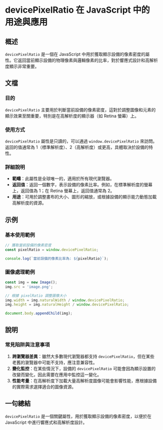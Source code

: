 <!--
Meta Description: # devicePixelRatio 在 JavaScript 中的用途與應用 ## 概述 `devicePixelRatio` 是一個在 JavaScript 中用於獲取顯示設備的像素密度的屬性。它返回當前顯示設備的物理像素與邏輯像素的比率，對於響應式設計和高解析度顯示非常重要。 ## 文檔 ##...
Meta Keywords: devicepixelratio, img, javascript, window, pixelratio
-->

# devicePixelRatio 在 JavaScript 中的用途與應用

## 概述
`devicePixelRatio` 是一個在 JavaScript 中用於獲取顯示設備的像素密度的屬性。它返回當前顯示設備的物理像素與邏輯像素的比率，對於響應式設計和高解析度顯示非常重要。

## 文檔
### 目的
`devicePixelRatio` 主要用於判斷當前設備的像素密度，這對於調整圖像和元素的顯示效果至關重要，特別是在高解析度的顯示器（如 Retina 螢幕）上。

### 使用方式
`devicePixelRatio` 屬性是只讀的，可以通過 `window.devicePixelRatio` 來訪問。返回的值通常為 1（標準解析度）、2（高解析度）或更高，具體取決於設備的特性。

### 詳細說明
- **範疇**：此屬性是全球唯一的，適用於所有現代瀏覽器。
- **返回值**：返回一個數字，表示設備的像素比率。例如，在標準解析度的螢幕上，返回值為 1；在 Retina 螢幕上，返回值通常為 2。
- **用途**：可用於調整畫布的大小、圖形的縮放，或根據設備的顯示能力動態加載高解析度的資源。

## 示例
### 基本使用範例
```javascript
// 獲取當前設備的像素密度
const pixelRatio = window.devicePixelRatio;

console.log(`當前設備的像素比率為: ${pixelRatio}`);
```

### 圖像處理範例
```javascript
const img = new Image();
img.src = 'image.png';

// 根據 pixelRatio 調整圖像大小
img.width = img.naturalWidth / window.devicePixelRatio;
img.height = img.naturalHeight / window.devicePixelRatio;

document.body.appendChild(img);
```

## 說明
### 常見陷阱與注意事項
1. **跨瀏覽器差異**：雖然大多數現代瀏覽器都支持 `devicePixelRatio`，但在某些老舊的瀏覽器中可能不支持，應注意兼容性。
2. **變化監控**：在某些情況下，設備的 `devicePixelRatio` 可能會因為顯示設置的改變而變化，因此需要在應用中監控這一變化。
3. **性能考量**：在高解析度下加載大量高解析度圖像可能會影響性能，應根據設備的實際需求選擇適合的圖像資源。

## 一句總結
`devicePixelRatio` 是一個關鍵屬性，用於獲取顯示設備的像素密度，以便於在 JavaScript 中進行響應式和高解析度設計。